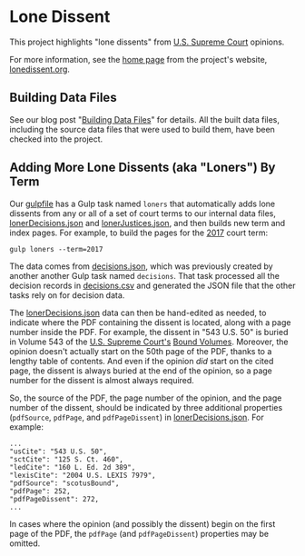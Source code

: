 # Lone Dissent

This project highlights "lone dissents" from [U.S. Supreme Court](https://www.supremecourt.gov) opinions.

For more information, see the [home page](index.md) from the project's website, [lonedissent.org](https://lonedissent.org).

## Building Data Files

See our blog post "[Building Data Files](_posts/2018-12-21-building-data-files.md)" for details.  All the built data files,
including the source data files that were used to build them, have been checked into the project.

## Adding More Lone Dissents (aka "Loners") By Term

Our [gulpfile](gulpfile.js) has a Gulp task named `loners` that automatically adds lone dissents from any or all of a set
of court terms to our internal data files, [lonerDecisions.json](_data/lonerDecisions.json) and [lonerJustices.json](_data/lonerJustices.json),
and then builds new term and index pages.  For example, to build the pages for the [2017](_pages/cases/loners/2017-10.md) court term:

    gulp loners --term=2017

The data comes from [decisions.json](results/decisions.json), which was previously created by another
another Gulp task named `decisions`.  That task processed all the decision records in [decisions.csv](sources/scdb/decisions.csv)
and generated the JSON file that the other tasks rely on for decision data.

The [lonerDecisions.json](_data/lonerDecisions.json) data can then be hand-edited as needed, to indicate where the PDF containing
the dissent is located, along with a page number inside the PDF.  For example, the dissent in "543 U.S. 50" is buried in Volume 543
of the [U.S. Supreme Court's](https://www.supremecourt.gov/) [Bound Volumes](https://www.supremecourt.gov/opinions/boundvolumes.aspx).
Moreover, the opinion doesn't actually start on the 50th page of the PDF, thanks to a lengthy table of contents.  And even if the
opinion *did* start on the cited page, the dissent is always buried at the end of the opinion, so a page number for the dissent
is almost always required.

So, the source of the PDF, the page number of the opinion, and the page number of the dissent, should be indicated by three
additional properties (`pdfSource`, `pdfPage`, and `pdfPageDissent`) in [lonerDecisions.json](_data/lonerDecisions.json).
For example:

    ...
    "usCite": "543 U.S. 50",
    "sctCite": "125 S. Ct. 460",
    "ledCite": "160 L. Ed. 2d 389",
    "lexisCite": "2004 U.S. LEXIS 7979",
    "pdfSource": "scotusBound",
    "pdfPage": 252,
    "pdfPageDissent": 272,
    ...

In cases where the opinion (and possibly the dissent) begin on the first page of the PDF, the `pdfPage` (and `pdfPageDissent`)
properties may be omitted.
